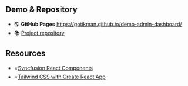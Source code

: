 ## Demo & Repository
+ :earth_americas: **GitHub Pages** https://gotikman.github.io/demo-admin-dashboard/
+ :books: [Project repository](https://github.com/gotikman/JS-React-Redux/tree/master/React/admin-dashboard)

## Resources
+ ⭐[Syncfusion React Components](https://www.syncfusion.com/react-ui-components)
+ ⭐[Tailwind CSS with Create React App](https://tailwindcss.com/docs/guides/create-react-app)

